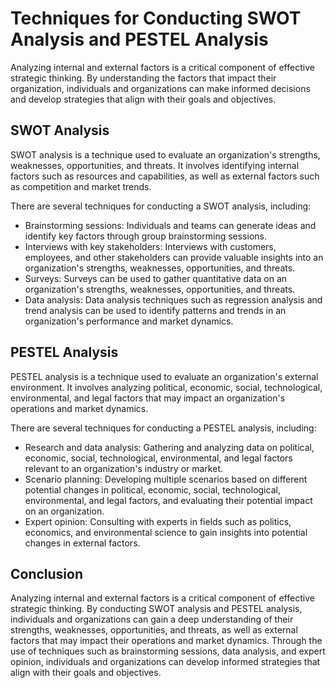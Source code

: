 Techniques for Conducting SWOT Analysis and PESTEL Analysis
===============================================================================================================

Analyzing internal and external factors is a critical component of effective strategic thinking. By understanding the factors that impact their organization, individuals and organizations can make informed decisions and develop strategies that align with their goals and objectives.

SWOT Analysis
-------------

SWOT analysis is a technique used to evaluate an organization's strengths, weaknesses, opportunities, and threats. It involves identifying internal factors such as resources and capabilities, as well as external factors such as competition and market trends.

There are several techniques for conducting a SWOT analysis, including:

* Brainstorming sessions: Individuals and teams can generate ideas and identify key factors through group brainstorming sessions.
* Interviews with key stakeholders: Interviews with customers, employees, and other stakeholders can provide valuable insights into an organization's strengths, weaknesses, opportunities, and threats.
* Surveys: Surveys can be used to gather quantitative data on an organization's strengths, weaknesses, opportunities, and threats.
* Data analysis: Data analysis techniques such as regression analysis and trend analysis can be used to identify patterns and trends in an organization's performance and market dynamics.

PESTEL Analysis
---------------

PESTEL analysis is a technique used to evaluate an organization's external environment. It involves analyzing political, economic, social, technological, environmental, and legal factors that may impact an organization's operations and market dynamics.

There are several techniques for conducting a PESTEL analysis, including:

* Research and data analysis: Gathering and analyzing data on political, economic, social, technological, environmental, and legal factors relevant to an organization's industry or market.
* Scenario planning: Developing multiple scenarios based on different potential changes in political, economic, social, technological, environmental, and legal factors, and evaluating their potential impact on an organization.
* Expert opinion: Consulting with experts in fields such as politics, economics, and environmental science to gain insights into potential changes in external factors.

Conclusion
----------

Analyzing internal and external factors is a critical component of effective strategic thinking. By conducting SWOT analysis and PESTEL analysis, individuals and organizations can gain a deep understanding of their strengths, weaknesses, opportunities, and threats, as well as external factors that may impact their operations and market dynamics. Through the use of techniques such as brainstorming sessions, data analysis, and expert opinion, individuals and organizations can develop informed strategies that align with their goals and objectives.
